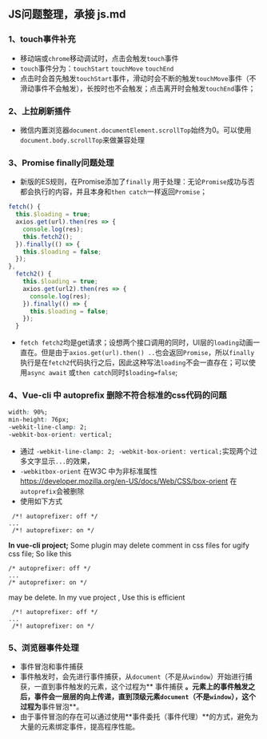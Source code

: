 ## JS问题整理，承接 js.md

### 1、touch事件补充
* 移动端或`chrome`移动调试时，点击会触发`touch`事件
* `touch`事件分为：`touchStart` `touchMove` `touchEnd`
* 点击时会首先触发`touchStart`事件，滑动时会不断的触发`touchMove`事件（不滑动事件不会触发），长按时也不会触发；点击离开时会触发`touchEnd`事件；

### 2、上拉刷新插件

* 微信内置浏览器`document.documentElement.scrollTop`始终为0。可以使用`document.body.scrollTop`来做兼容处理

### 3、Promise finally问题处理

* 新版的ES规则，在Promise添加了`finally` 用于处理：无论`Promise`成功与否都会执行的内容，并且本身和`then catch`一样返回`Promise`；
```js
fetch() {
  this.$loading = true;
  axios.get(url).then(res => {
    console.log(res);
    this.fetch2();
  }).finally(() => {
    this.$loading = false;
  });
},
  fetch2() {
    this.$loading = true;
    axios.get(url2).then(res => {
      console.log(res);
    }).finally(() => {
      this.$loading = false;
    });
  }
```
* `fetch fetch2`均是get请求；设想两个接口调用的同时，UI层的`loading`动画一直在。但是由于`axios.get(url).then() ..`也会返回`Promise`，所以`finally`执行是在`fetch2`代码执行之后，因此这种写法`loading`不会一直存在；可以使用`async await` 或`then catch`同时`$loading=false`;

### 4、Vue-cli 中 autoprefix 删除不符合标准的css代码的问题
```css
width: 90%;
min-height: 76px;
-webkit-line-clamp: 2;
-webkit-box-orient: vertical;
```

* 通过 `-webkit-line-clamp: 2; -webkit-box-orient: vertical;`实现两个过多文字显示`...`的效果，
* `-webkitbox-orient`  在W3C 中为非标准属性  https://developer.mozilla.org/en-US/docs/Web/CSS/box-orient   在 `autoprefix`会被删除
* 使用如下方式
```
 /*! autoprefixer: off */
...
 /*! autoprefixer: on */
```

**In vue-cli  project;** Some plugin may delete comment in css files for ugify css file; So like this
```
/* autoprefixer: off */
...
/* autoprefixer: on */
```
may be delete. In my vue project , Use this is efficient
```
 /*! autoprefixer: off */
...
 /*! autoprefixer: on */
```
### 5、浏览器事件处理
* 事件冒泡和事件捕获
* 事件触发时，会先进行事件捕获，从`document`（不是从`window`）开始进行捕获，一直到事件触发的元素，这个过程为** 事件捕获 **。元素上的事件触发之后，事件会一层层的向上传递，直到顶级元素`document`（不是`window`），这个过程为**事件冒泡**。
* 由于事件冒泡的存在可以通过使用**事件委托（事件代理）**的方式，避免为大量的元素绑定事件，提高程序性能。

